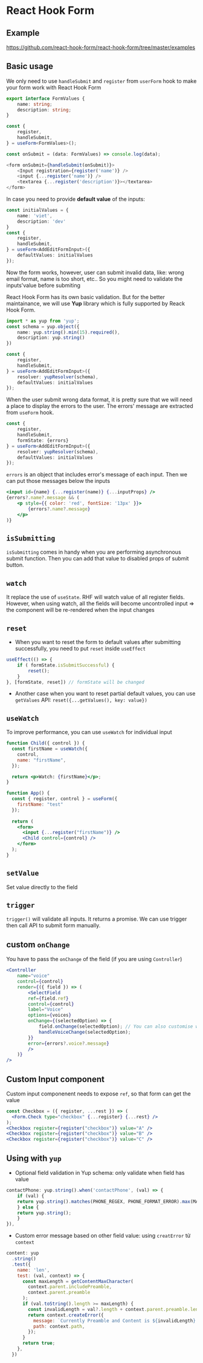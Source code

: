 # React Hook Form

## Example

<https://github.com/react-hook-form/react-hook-form/tree/master/examples>

## Basic usage

We only need to use `handleSubmit` and `register` from `userForm` hook to make your form work with React Hook Form

```ts
export interface FormValues {
	name: string;
	description: string;
}

const {
	register,
	handleSubmit,
} = useForm<FormValues>();

const onSubmit = (data: FormValues) => console.log(data);

<form onSubmit={handleSubmit(onSubmit)}>
	<Input registration={register('name')} />
	<input {...register('name')} />
	<textarea {...register('description')}></textarea>
</form>
```

In case you need to provide **default value** of the inputs:

```ts
const initialValues = {
	name: 'viet',
	description: 'dev'
}
const {
	register,
	handleSubmit,
} = useForm<AddEditFormInput>({
	defaultValues: initialValues
});
```

Now the form works, however, user can submit invalid data, like: wrong email format, name is too short, etc.. So you might need to validate the inputs'value before submiting

React Hook Form has its own basic validation. But for the better maintainance, we will use **Yup** library which is fully supported by Reack Hook Form.

```ts
import * as yup from 'yup';
const schema = yup.object({
	name: yup.string().min(15).required(),
	description: yup.string()
})

const {
	register,
	handleSubmit,
} = useForm<AddEditFormInput>({
	resolver: yupResolver(schema),
	defaultValues: initialValues
});
```

When the user submit wrong data format, it is pretty sure that we will need a place to display the errors to the user. The errors' message are extracted from `useForm` hook.

```ts
const {
	register,
	handleSubmit,
	formState: {errors}
} = useForm<AddEditFormInput>({
	resolver: yupResolver(schema),
	defaultValues: initialValues
});
```

`errors` is an object that includes error's message of each input. Then we can put those messages below the inputs

```jsx
<input id={name} {...register(name)} {...inputProps} />
{errors?.name?.message && (
	<p style={{ color: 'red', fontSize: '13px' }}>
		{errors?.name?.message}
	</p>
)}
```

## `isSubmitting`

`isSubmitting` comes in handy when you are performing asynchronous submit function. Then you can add that value to disabled props of submit button.

## `watch`

It replace the use of `useState`. RHF will watch value of all register fields. However, when using watch, all the fields will become uncontrolled input => the component will be re-rendered when the input changes

## `reset`

- When you want to reset the form to default values after submitting successfully, you need to put `reset` inside `useEffect`

```jsx
useEffect(() => {
	if ( formState.isSubmitSuccessful) {
		reset();
	}
}, [formState, reset]) // formState will be changed
```

- Another case when you want to reset partial default values, you can use `getValues` API: `reset({...getValues(), key: value})`

## `useWatch`

To improve performance, you can use `useWatch` for individual input

```jsx	
function Child({ control }) {
  const firstName = useWatch({
    control,
    name: "firstName",
  });

  return <p>Watch: {firstName}</p>;
}

function App() {
  const { register, control } = useForm({
    firstName: "test"
  });
  
  return (
    <form>
      <input {...register("firstName")} />
      <Child control={control} />
    </form>
  );
}
```


## `setValue`

Set value directly to the field

## `trigger`

`trigger()` will validate all inputs. It returns a promise. We can use trigger then call API to submit form manually.

## custom `onChange`

You have to pass the `onChange` of the field (if you are using `Controller`)

```jsx
<Controller
	name="voice"
	control={control}
	render={({ field }) => (
		<SelectField
		ref={field.ref}
		control={control}
		label="Voice"
		options={voices}
		onChange={(selectedOption) => {
			field.onChange(selectedOption); // You can also customise what value gets sent to hook form by transforming the value during onChange.
			handleVoiceChange(selectedOption);
		}}
		error={errors?.voice?.message}
		/>
	)}
/>
```

## Custom Input component

Custom input componenent needs to expose `ref`, so that form can get the value

```jsx	
const Checkbox = ({ register, ...rest }) => (
  <Form.Check type="checkbox" {...register} {...rest} />
);
<Checkbox register={register("checkbox")} value="A" />
<Checkbox register={register("checkbox")} value="B" />
<Checkbox register={register("checkbox")} value="C" />
```

## Using with `yup`

- Optional field validation in Yup schema: only validate when field has value

```js
contactPhone: yup.string().when('contactPhone', (val) => {
    if (val) {
    return yup.string().matches(PHONE_REGEX, PHONE_FORMAT_ERROR).max(MAX_PHONE_CHAR);
    } else {
    return yup.string();
    }
}),
```
- Custom error message based on other field value: using `creatError` từ `context`

```js
content: yup
  .string()
  .test({
    name: 'len',
    test: (val, context) => {
      const maxLength = getContentMaxCharacter(
        context.parent.includePreamble,
        context.parent.preamble
      );
      if (val.toString().length >= maxLength) {
        const invalidLength = val?.length + context.parent.preamble.length;
        return context.createError({
          message: `Currently Preamble and Content is ${invalidLength} characters. Maximum is 800 characters.`,
          path: context.path,
        });
      }
      return true;
    },
  })
```